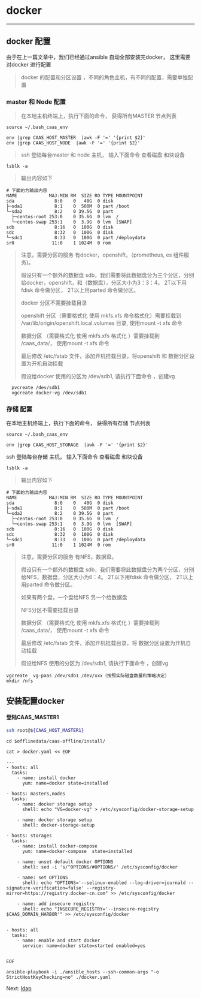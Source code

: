 # docker

---

## docker 配置

由于在上一篇文章中，我们已经通过ansible 自动全部安装完docker， 这里需要对docker 进行配置

> docker 的配置和分区设置 ，不同的角色主机，有不同的配置，需要单独配置

### master  和 Node 配置

> 在本地主机终端上，执行下面的命令， 获得所有MASTER 节点列表

```
source ~/.bash_caas_env

env |grep CAAS_HOST_MASTER  |awk -F '=' '{print $2}'
env |grep CAAS_HOST_NODE  |awk -F '=' '{print $2}'
```

> ssh 登陆每台master 和 node 主机， 输入下面命令 查看磁盘 和块设备

```
lsblk -a
```

> 输出内容如下

```
# 下面的为输出内容
NAME            MAJ:MIN RM  SIZE RO TYPE MOUNTPOINT
sda               8:0    0   40G  0 disk
├─sda1            8:1    0  500M  0 part /boot
└─sda2            8:2    0 39.5G  0 part
  ├─centos-root 253:0    0 35.6G  0 lvm  /
  └─centos-swap 253:1    0  3.9G  0 lvm  [SWAP]
sdb               8:16   0  100G  0 disk
sdc               8:32   0  100G  0 disk
└─sdc1            8:33   0  100G  0 part /deploydata
sr0              11:0    1 1024M  0 rom
```

> 注意，需要分区的服务 有docker，openshift，（prometheus,  es 组件服务\)。
>
> 假设只有一个额外的数据盘 sdb，我们需要将此数据盘分为三个分区，分别给docker，openshift，和（数据盘），分区大小为3：3：4。 2T以下用fdisk 命令做分区， 2T以上用parted 命令做分区。
>
> docker 分区不需要挂载目录
>
> openshift 分区（需要格式化 使用  mkfs.xfs 命令格式化）需要挂载到  /var/lib/origin/openshift.local.volumes 目录,  使用mount -t xfs   命令
>
> 数据分区 （需要格式化 使用  mkfs.xfs 格式化 ）需要挂载到 /caas\_data/， 使用mount  -t xfs  命令
>
> 最后修改 /etc/fstab 文件，添加开机挂载目录，将openshift 和 数据分区设置为开机自动挂载
>
> 假设给docker 使用的分区为 /dev/sdb1, 请执行下面命令 ，创建vg

```
  pvcreate /dev/sdb1
  vgcreate docker-vg /dev/sdb1
```

### 存储  配置

在本地主机终端上，执行下面的命令， 获得所有存储 节点列表

```
source ~/.bash_caas_env

env |grep CAAS_HOST_STORAGE  |awk -F '=' '{print $2}'
```

ssh 登陆每台存储 主机， 输入下面命令 查看磁盘 和块设备

```
lsblk -a
```

> 输出内容如下

```
# 下面的为输出内容
NAME            MAJ:MIN RM  SIZE RO TYPE MOUNTPOINT
sda               8:0    0   40G  0 disk
├─sda1            8:1    0  500M  0 part /boot
└─sda2            8:2    0 39.5G  0 part
  ├─centos-root 253:0    0 35.6G  0 lvm  /
  └─centos-swap 253:1    0  3.9G  0 lvm  [SWAP]
sdb               8:16   0  100G  0 disk
sdc               8:32   0  100G  0 disk
└─sdc1            8:33   0  100G  0 part /deploydata
sr0              11:0    1 1024M  0 rom
```

> 注意，需要分区的服务 有NFS，数据盘。
>
> 假设只有一个额外的数据盘 sdb，我们需要将此数据盘分为两个分区，分别给NFS，数据盘，分区大小为6：4。 2T以下用fdisk 命令做分区， 2T以上用parted 命令做分区。
>
> 如果有两个盘，一个盘给NFS 另一个给数据盘
>
> NFS分区不需要挂载目录
>
> 数据分区 （需要格式化 使用  mkfs.xfs 格式化 ）需要挂载到 /caas\_data/， 使用mount  -t xfs  命令
>
> 最后修改 /etc/fstab 文件，添加开机挂载目录，将 数据分区设置为开机自动挂载
>
> 假设给NFS 使用的分区为 /dev/sdb1, 请执行下面命令 ，创建vg

```
vgcreate  vg-paas /dev/sdb1 /dev/xxx（按照实际磁盘数量和策略决定）
mkdir /nfs
```

## 安装配置docker

#### 登陆CAAS\_MASTER1

```bash
ssh root@${CAAS_HOST_MASTER1}
```

```
cd $offlinedata/caas-offline/install/

cat > docker.yaml << EOF

---
- hosts: all
  tasks:
    - name: install docker
      yum: name=docker state=installed

- hosts: masters,nodes
  tasks:
    - name: docker storage setup
      shell: echo "VG=docker-vg" > /etc/sysconfig/docker-storage-setup

    - name: docker storage setup
      shell: docker-storage-setup

- hosts: storages
  tasks:
    - name: install docker-compose
      yum: name=docker-compose  state=installed

    - name: unset default docker OPTIONS
      shell: sed -i 's/^OPTIONS/#OPTIONS/' /etc/sysconfig/docker

    - name: set OPTIONS
      shell: echo "OPTIONS='--selinux-enabled --log-driver=journald --signature-verification=false' --registry-mirror=https://registry.docker-cn.com" >> /etc/sysconfig/docker

    - name: add insecure registry
      shell: echo "INSECURE_REGISTRY='--insecure-registry $CAAS_DOMAIN_HARBOR'" >> /etc/sysconfig/docker


- hosts: all
  tasks:
    - name: enable and start docker
      service: name=docker state=started enabled=yes


EOF

ansible-playbook -i ./ansible_hosts --ssh-common-args "-o StrictHostKeyChecking=no" ./docker.yaml
```

Next:  [ldap](/ldap.md)

